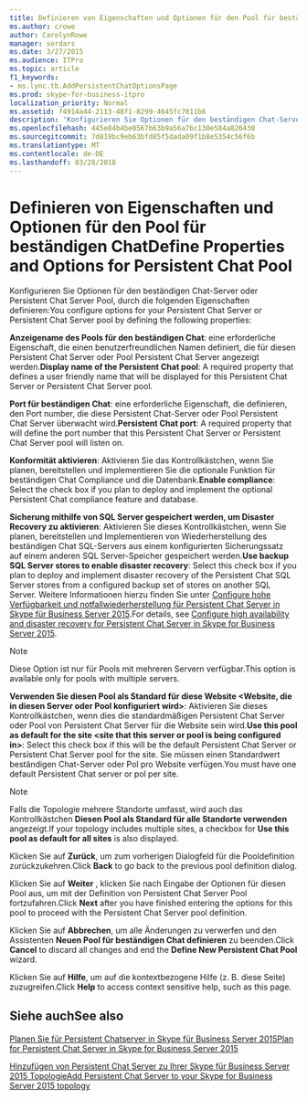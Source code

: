 ```yaml
---
title: Definieren von Eigenschaften und Optionen für den Pool für beständigen Chat
ms.author: crowe
author: CarolynRowe
manager: serdars
ms.date: 3/27/2015
ms.audience: ITPro
ms.topic: article
f1_keywords:
- ms.lync.tb.AddPersistentChatOptionsPage
ms.prod: skype-for-business-itpro
localization_priority: Normal
ms.assetid: f4914a44-2113-48f1-8299-4645fc7011b6
description: 'Konfigurieren Sie Optionen für den beständigen Chat-Server oder Persistent Chat Server Pool, durch die folgenden Eigenschaften definieren:'
ms.openlocfilehash: 445e84b4be0567b63b9a56a7bc130e584a826430
ms.sourcegitcommit: 7d819bc9eb63bfd85f5dada09f1b8e5354c56f6b
ms.translationtype: MT
ms.contentlocale: de-DE
ms.lasthandoff: 03/28/2018
---
```

# <a name="define-properties-and-options-for-persistent-chat-pool"></a><span data-ttu-id="60741-103">Definieren von Eigenschaften und Optionen für den Pool für beständigen Chat</span><span class="sxs-lookup"><span data-stu-id="60741-103">Define Properties and Options for Persistent Chat Pool</span></span>
 
<span data-ttu-id="60741-104">Konfigurieren Sie Optionen für den beständigen Chat-Server oder Persistent Chat Server Pool, durch die folgenden Eigenschaften definieren:</span><span class="sxs-lookup"><span data-stu-id="60741-104">You configure options for your Persistent Chat Server or Persistent Chat Server pool by defining the following properties:</span></span>
  
 <span data-ttu-id="60741-105">**Anzeigename des Pools für den beständigen Chat**: eine erforderliche Eigenschaft, die einen benutzerfreundlichen Namen definiert, die für diesen Persistent Chat Server oder Pool Persistent Chat Server angezeigt werden.</span><span class="sxs-lookup"><span data-stu-id="60741-105">**Display name of the Persistent Chat pool**: A required property that defines a user friendly name that will be displayed for this Persistent Chat Server or Persistent Chat Server pool.</span></span>
  
 <span data-ttu-id="60741-106">**Port für beständigen Chat**: eine erforderliche Eigenschaft, die definieren, den Port number, die diese Persistent Chat-Server oder Pool Persistent Chat Server überwacht wird.</span><span class="sxs-lookup"><span data-stu-id="60741-106">**Persistent Chat port**: A required property that will define the port number that this Persistent Chat Server or Persistent Chat Server pool will listen on.</span></span>
  
 <span data-ttu-id="60741-107">**Konformität aktivieren**: Aktivieren Sie das Kontrollkästchen, wenn Sie planen, bereitstellen und implementieren Sie die optionale Funktion für beständigen Chat Compliance und die Datenbank.</span><span class="sxs-lookup"><span data-stu-id="60741-107">**Enable compliance**: Select the check box if you plan to deploy and implement the optional Persistent Chat compliance feature and database.</span></span>
  
 <span data-ttu-id="60741-108">**Sicherung mithilfe von SQL Server gespeichert werden, um Disaster Recovery zu aktivieren**: Aktivieren Sie dieses Kontrollkästchen, wenn Sie planen, bereitstellen und Implementieren von Wiederherstellung des beständigen Chat SQL-Servers aus einem konfigurierten Sicherungssatz auf einem anderen SQL Server-Speicher gespeichert werden.</span><span class="sxs-lookup"><span data-stu-id="60741-108">**Use backup SQL Server stores to enable disaster recovery**: Select this check box if you plan to deploy and implement disaster recovery of the Persistent Chat SQL Server stores from a configured backup set of stores on another SQL Server.</span></span> <span data-ttu-id="60741-109">Weitere Informationen hierzu finden Sie unter [Configure hohe Verfügbarkeit und notfallwiederherstellung für Persistent Chat Server in Skype für Business Server 2015](../../deploy/deploy-persistent-chat-server/configure-hadr-for-persistent-chat.md).</span><span class="sxs-lookup"><span data-stu-id="60741-109">For details, see [Configure high availability and disaster recovery for Persistent Chat Server in Skype for Business Server 2015](../../deploy/deploy-persistent-chat-server/configure-hadr-for-persistent-chat.md).</span></span>
  
> [!NOTE]
> <span data-ttu-id="60741-110">Diese Option ist nur für Pools mit mehreren Servern verfügbar.</span><span class="sxs-lookup"><span data-stu-id="60741-110">This option is available only for pools with multiple servers.</span></span> 
  
 <span data-ttu-id="60741-111">**Verwenden Sie diesen Pool als Standard für diese Website \<Website, die in diesen Server oder Pool konfiguriert wird\>**: Aktivieren Sie dieses Kontrollkästchen, wenn dies die standardmäßigen Persistent Chat Server oder Pool von Persistent Chat Server für die Website sein wird.</span><span class="sxs-lookup"><span data-stu-id="60741-111">**Use this pool as default for the site \<site that this server or pool is being configured in\>**: Select this check box if this will be the default Persistent Chat Server or Persistent Chat Server pool for the site.</span></span> <span data-ttu-id="60741-112">Sie müssen einen Standardwert beständigen Chat-Server oder Pol pro Website verfügen.</span><span class="sxs-lookup"><span data-stu-id="60741-112">You must have one default Persistent Chat server or pol per site.</span></span>
  
> [!NOTE]
> <span data-ttu-id="60741-113">Falls die Topologie mehrere Standorte umfasst, wird auch das Kontrollkästchen **Diesen Pool als Standard für alle Standorte verwenden** angezeigt.</span><span class="sxs-lookup"><span data-stu-id="60741-113">If your topology includes multiple sites, a checkbox for **Use this pool as default for all sites** is also displayed.</span></span>
  
<span data-ttu-id="60741-114">Klicken Sie auf **Zurück**, um zum vorherigen Dialogfeld für die Pooldefinition zurückzukehren.</span><span class="sxs-lookup"><span data-stu-id="60741-114">Click **Back** to go back to the previous pool definition dialog.</span></span>
  
<span data-ttu-id="60741-115">Klicken Sie auf **Weiter** , klicken Sie nach Eingabe der Optionen für diesen Pool aus, um mit der Definition von Persistent Chat Server Pool fortzufahren.</span><span class="sxs-lookup"><span data-stu-id="60741-115">Click **Next** after you have finished entering the options for this pool to proceed with the Persistent Chat Server pool definition.</span></span>
  
<span data-ttu-id="60741-116">Klicken Sie auf **Abbrechen**, um alle Änderungen zu verwerfen und den Assistenten **Neuen Pool für beständigen Chat definieren** zu beenden.</span><span class="sxs-lookup"><span data-stu-id="60741-116">Click **Cancel** to discard all changes and end the **Define New Persistent Chat Pool** wizard.</span></span>
  
<span data-ttu-id="60741-117">Klicken Sie auf **Hilfe**, um auf die kontextbezogene Hilfe (z. B. diese Seite) zuzugreifen.</span><span class="sxs-lookup"><span data-stu-id="60741-117">Click **Help** to access context sensitive help, such as this page.</span></span>
  
## <a name="see-also"></a><span data-ttu-id="60741-118">Siehe auch</span><span class="sxs-lookup"><span data-stu-id="60741-118">See also</span></span>

#### 

[<span data-ttu-id="60741-119">Planen Sie für Persistent Chatserver in Skype für Business Server 2015</span><span class="sxs-lookup"><span data-stu-id="60741-119">Plan for Persistent Chat Server in Skype for Business Server 2015</span></span>](../../plan-your-deployment/persistent-chat-server/persistent-chat-server.md)
  
[<span data-ttu-id="60741-120">Hinzufügen von Persistent Chat Server zu Ihrer Skype für Business Server 2015 Topologie</span><span class="sxs-lookup"><span data-stu-id="60741-120">Add Persistent Chat Server to your Skype for Business Server 2015 topology</span></span>](../../deploy/deploy-persistent-chat-server/add-persistent-chat-server.md)

